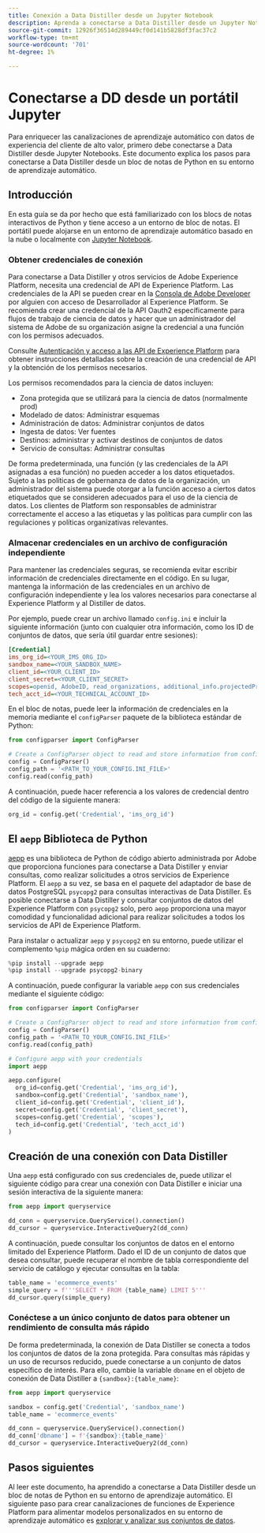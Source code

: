 ```yaml
---
title: Conexión a Data Distiller desde un Jupyter Notebook
description: Aprenda a conectarse a Data Distiller desde un Jupyter Notebook.
source-git-commit: 12926f36514d289449cf0d141b5828df3fac37c2
workflow-type: tm+mt
source-wordcount: '701'
ht-degree: 1%

---
```


# Conectarse a DD desde un portátil Jupyter

Para enriquecer las canalizaciones de aprendizaje automático con datos de experiencia del cliente de alto valor, primero debe conectarse a Data Distiller desde Jupyter Notebooks. Este documento explica los pasos para conectarse a Data Distiller desde un bloc de notas de Python en su entorno de aprendizaje automático.

## Introducción

En esta guía se da por hecho que está familiarizado con los blocs de notas interactivos de Python y tiene acceso a un entorno de bloc de notas. El portátil puede alojarse en un entorno de aprendizaje automático basado en la nube o localmente con [Jupyter Notebook](https://jupyter.org/).

### Obtener credenciales de conexión

Para conectarse a Data Distiller y otros servicios de Adobe Experience Platform, necesita una credencial de API de Experience Platform. Las credenciales de la API se pueden crear en la  [Consola de Adobe Developer](https://developer.adobe.com/console/home) por alguien con acceso de Desarrollador al Experience Platform. Se recomienda crear una credencial de la API Oauth2 específicamente para flujos de trabajo de ciencia de datos y hacer que un administrador del sistema de Adobe de su organización asigne la credencial a una función con los permisos adecuados.

Consulte [Autenticación y acceso a las API de Experience Platform](../../../landing/api-authentication.md) para obtener instrucciones detalladas sobre la creación de una credencial de API y la obtención de los permisos necesarios.

Los permisos recomendados para la ciencia de datos incluyen:

- Zona protegida que se utilizará para la ciencia de datos (normalmente prod)
- Modelado de datos: Administrar esquemas
- Administración de datos: Administrar conjuntos de datos
- Ingesta de datos: Ver fuentes
- Destinos: administrar y activar destinos de conjuntos de datos
- Servicio de consultas: Administrar consultas

De forma predeterminada, una función (y las credenciales de la API asignadas a esa función) no pueden acceder a los datos etiquetados. Sujeto a las políticas de gobernanza de datos de la organización, un administrador del sistema puede otorgar a la función acceso a ciertos datos etiquetados que se consideren adecuados para el uso de la ciencia de datos. Los clientes de Platform son responsables de administrar correctamente el acceso a las etiquetas y las políticas para cumplir con las regulaciones y políticas organizativas relevantes.

### Almacenar credenciales en un archivo de configuración independiente

Para mantener las credenciales seguras, se recomienda evitar escribir información de credenciales directamente en el código. En su lugar, mantenga la información de las credenciales en un archivo de configuración independiente y lea los valores necesarios para conectarse al Experience Platform y al Distiller de datos.

Por ejemplo, puede crear un archivo llamado `config.ini` e incluir la siguiente información (junto con cualquier otra información, como los ID de conjuntos de datos, que sería útil guardar entre sesiones):

```ini
[Credential]
ims_org_id=<YOUR_IMS_ORG_ID>
sandbox_name=<YOUR_SANDBOX_NAME>
client_id=<YOUR_CLIENT_ID>
client_secret=<YOUR_CLIENT_SECRET>
scopes=openid, AdobeID, read_organizations, additional_info.projectedProductContext, session
tech_acct_id=<YOUR_TECHNICAL_ACCOUNT_ID>
```

En el bloc de notas, puede leer la información de credenciales en la memoria mediante el `configParser` paquete de la biblioteca estándar de Python:

```python
from configparser import ConfigParser

# Create a ConfigParser object to read and store information from config.ini
config = ConfigParser()
config_path = '<PATH_TO_YOUR_CONFIG.INI_FILE>'
config.read(config_path)
```

A continuación, puede hacer referencia a los valores de credencial dentro del código de la siguiente manera:

```python
org_id = config.get('Credential', 'ims_org_id')
```

## El `aepp` Biblioteca de Python

[aepp](https://github.com/adobe/aepp/tree/main) es una biblioteca de Python de código abierto administrada por Adobe que proporciona funciones para conectarse a Data Distiller y enviar consultas, como realizar solicitudes a otros servicios de Experience Platform. El `aepp` a su vez, se basa en el paquete del adaptador de base de datos PostgreSQL  `psycopg2` para consultas interactivas de Data Distiller. Es posible conectarse a Data Distiller y consultar conjuntos de datos del Experience Platform con `psycopg2` solo, pero `aepp` proporciona una mayor comodidad y funcionalidad adicional para realizar solicitudes a todos los servicios de API de Experience Platform.

Para instalar o actualizar `aepp` y `psycopg2` en su entorno, puede utilizar el complemento `%pip` mágica orden en su cuaderno:

```python
%pip install --upgrade aepp
%pip install --upgrade psycopg2-binary
```

A continuación, puede configurar la variable `aepp` con sus credenciales mediante el siguiente código:

```python
from configparser import ConfigParser

# Create a ConfigParser object to read and store information from config.ini
config = ConfigParser()
config_path = '<PATH_TO_YOUR_CONFIG.INI_FILE>'
config.read(config_path)

# Configure aepp with your credentials
import aepp

aepp.configure(
  org_id=config.get('Credential', 'ims_org_id'),
  sandbox=config.get('Credential', 'sandbox_name'),
  client_id=config.get('Credential', 'client_id'), 
  secret=config.get('Credential', 'client_secret'),
  scopes=config.get('Credential', 'scopes'),
  tech_id=config.get('Credential', 'tech_acct_id')
)
```

## Creación de una conexión con Data Distiller

Una `aepp` está configurado con sus credenciales de, puede utilizar el siguiente código para crear una conexión con Data Distiller e iniciar una sesión interactiva de la siguiente manera:

```python
from aepp import queryservice

dd_conn = queryservice.QueryService().connection()
dd_cursor = queryservice.InteractiveQuery2(dd_conn)
```

A continuación, puede consultar los conjuntos de datos en el entorno limitado del Experience Platform. Dado el ID de un conjunto de datos que desea consultar, puede recuperar el nombre de tabla correspondiente del servicio de catálogo y ejecutar consultas en la tabla:

```python
table_name = 'ecommerce_events'
simple_query = f'''SELECT * FROM {table_name} LIMIT 5'''
dd_cursor.query(simple_query)
```

### Conéctese a un único conjunto de datos para obtener un rendimiento de consulta más rápido

De forma predeterminada, la conexión de Data Distiller se conecta a todos los conjuntos de datos de la zona protegida. Para consultas más rápidas y un uso de recursos reducido, puede conectarse a un conjunto de datos específico de interés. Para ello, cambie la variable `dbname` en el objeto de conexión de Data Distiller a `{sandbox}:{table_name}`:

```python
from aepp import queryservice

sandbox = config.get('Credential', 'sandbox_name')
table_name = 'ecommerce_events'

dd_conn = queryservice.QueryService().connection()
dd_conn['dbname'] = f'{sandbox}:{table_name}'
dd_cursor = queryservice.InteractiveQuery2(dd_conn)
```

## Pasos siguientes

Al leer este documento, ha aprendido a conectarse a Data Distiller desde un bloc de notas de Python en su entorno de aprendizaje automático. El siguiente paso para crear canalizaciones de funciones de Experience Platform para alimentar modelos personalizados en su entorno de aprendizaje automático es [explorar y analizar sus conjuntos de datos](./exploratory-analysis.md).
